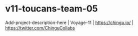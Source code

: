 # v11-toucans-team-05
Add-project-description-here | Voyage-11 | https://chingu.io/ | https://twitter.com/ChinguCollabs
